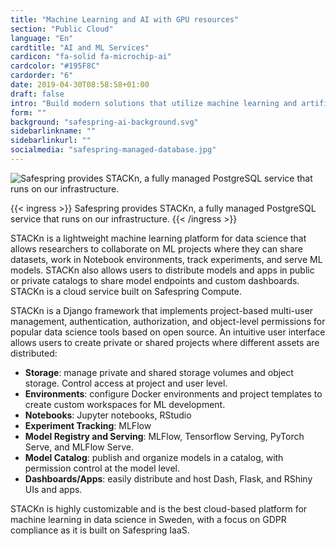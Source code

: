 ```yaml
---
title: "Machine Learning and AI with GPU resources"
section: "Public Cloud"
language: "En"
cardtitle: "AI and ML Services"
cardicon: "fa-solid fa-microchip-ai"
cardcolor: "#195F8C"
cardorder: "6"
date: 2019-04-30T08:58:58+01:00
draft: false
intro: "Build modern solutions that utilize machine learning and artificial intelligence."
form: ""
background: "safespring-ai-background.svg"
sidebarlinkname: ""
sidebarlinkurl: ""
socialmedia: "safespring-managed-database.jpg"
---
```


![Safespring provides STACKn, a fully managed PostgreSQL service that runs on our infrastructure.](/img/graphics/safespring-stackn_serve_overview.webp)

{{< ingress >}}
Safespring provides STACKn, a fully managed PostgreSQL service that runs on our infrastructure. 
{{< /ingress >}}

STACKn is a lightweight machine learning platform for data science that allows researchers to collaborate on ML projects where they can share datasets, work in Notebook environments, track experiments, and serve ML models. STACKn also allows users to distribute models and apps in public or private catalogs to share model endpoints and custom dashboards. STACKn is a cloud service built on Safespring Compute.

STACKn is a Django framework that implements project-based multi-user management, authentication, authorization, and object-level permissions for popular data science tools based on open source. An intuitive user interface allows users to create private or shared projects where different assets are distributed:

- **Storage**: manage private and shared storage volumes and object storage. Control access at project and user level.
- **Environments**: configure Docker environments and project templates to create custom workspaces for ML development.
- **Notebooks**: Jupyter notebooks, RStudio
- **Experiment Tracking**: MLFlow
- **Model Registry and Serving**: MLFlow, Tensorflow Serving, PyTorch Serve, and MLFlow Serve.
- **Model Catalog**: publish and organize models in a catalog, with permission control at the model level.
- **Dashboards/Apps**: easily distribute and host Dash, Flask, and RShiny UIs and apps.

STACKn is highly customizable and is the best cloud-based platform for machine learning in data science in Sweden, with a focus on GDPR compliance as it is built on Safespring IaaS.
